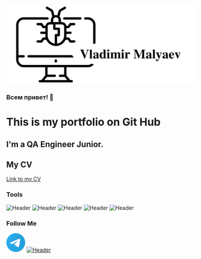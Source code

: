 ![Header](https://github.com/Malyaev/Malyaev/blob/main/icon/logo.jpg)

### Всем привет! 👋
This is my portfolio on Git Hub
=======
## I'm a QA Engineer Junior. 
## My CV
[Link to my CV](https://drive.google.com/file/d/1hg46UsOtsbOL6jGPHrs_3uuz7DGYiw7s/view?usp=sharing)

### Tools
![Header](https://github.com/Malyaev/Malyaev/blob/main/LINKEDIN.pn)
![Header](https://github.com/Malyaev/Malyaev/blob/main/LINKEDIN.pg)
![Header](https://github.com/Malyaev/Malyaev/blob/main/LINKEDIN.ng)
![Header](https://github.com/Malyaev/Malyaev/blob/main/LINKEDIN.pg)
![Header](https://github.com/Malyaev/Malyaev/blob/main/LINKEDIN.pn)

### Follow Me
[![Header](https://github.com/Malyaev/Malyaev/blob/main/icon/Telegram50.png)](https://t.me/mva_qa)
[![Header](https://github.com/Malyaev/Malyaev/blob/main/LINKEDIN.pn)](https://www.linkedin.com/in/malyaev/)
